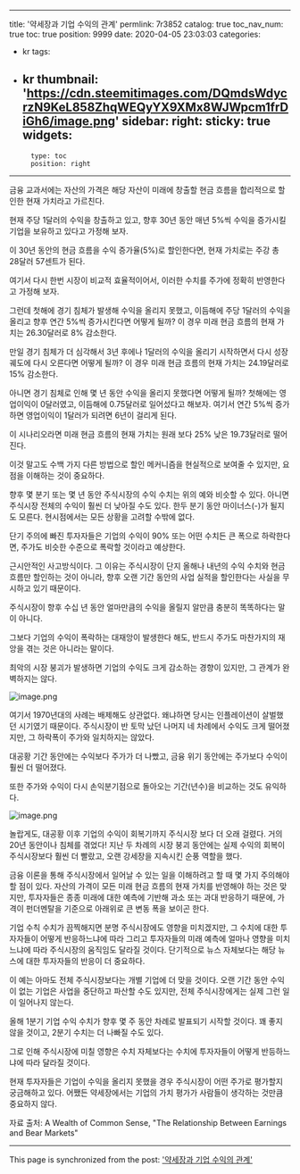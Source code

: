 
---
title: '약세장과 기업 수익의 관계'
permlink: 7r3852
catalog: true
toc_nav_num: true
toc: true
position: 9999
date: 2020-04-05 23:03:03
categories:
- kr
tags:
- kr
thumbnail: 'https://cdn.steemitimages.com/DQmdsWdycrzN9KeL858ZhqWEQyYX9XMx8WJWpcm1frDiGh6/image.png'
sidebar:
    right:
        sticky: true
widgets:
    -
        type: toc
        position: right
---


금융 교과서에는 자산의 가격은 해당 자산이 미래에 창출할 현금 흐름을 합리적으로 할인한 현재 가치라고 가르친다.


현재 주당 1달러의 수익을 창출하고 있고, 향후 30년 동안 매년 5%씩 수익을 증가시킬 기업을 보유하고 있다고 가정해 보자.


이 30년 동안의 현금 흐름을 수익 증가율(5%)로 할인한다면, 현재 가치로는 주강 총 28달러 57센트가 된다.


여기서 다시 한번 시장이 비교적 효율적이어서, 이러한 수치를 주가에 정확히 반영한다고 가정해 보자.


그런데 첫해에 경기 침체가 발생해 수익을 올리지 못했고, 이듬해에 주당 1달러의 수익을 올리고 향후 연간 5%씩 증가시킨다면 어떻게 될까? 이 경우 미래 현금 흐름의 현재 가치는 26.30달러로 8% 감소한다.


만일 경기 침체가 더 심각해서 3년 후에나 1달러의 수익을 올리기 시작하면서 다시 성장 궤도에 다시 오른다면 어떻게 될까? 이 경우 미래 현금 흐름의 현재 가치는 24.19달러로 15% 감소한다.


아니면 경기 침체로 인해 몇 년 동안 수익을 올리지 못했다면 어떻게 될까? 첫해에는 영업이익이 0달러였고, 이듬해에 0.75달러로 일어섰다고 해보자. 여기서 연간 5%씩 증가하면 영업이익이 1달러가 되려면 6년이 걸리게 된다.


이 시나리오라면 미래 현금 흐름의 현재 가치는 원래 보다 25% 낮은 19.73달러로 떨어진다.


이것 말고도 수백 가지 다른 방법으로 할인 메커니즘을 현실적으로 보여줄 수 있지만, 요점을 이해하는 것이 중요하다.


향후 몇 분기 또는 몇 년 동안 주식시장의 수익 수치는 위의 예와 비슷할 수 있다. 아니면 주식시장 전체의 수익이 훨씬 더 낮아질 수도 있다. 한두 분기 동안 마이너스(-)가 될지도 모른다. 현시점에서는 모든 상황을 고려할 수밖에 없다.


단기 주의에 빠진 투자자들은 기업의 수익이 90% 또는 어떤 수치든 큰 폭으로 하락한다면, 주가도 비슷한 수준으로 폭락할 것이라고 예상한다.


근시안적인 사고방식이다. 그 이유는 주식시장이 단지 올해나 내년의 수익 수치와 현금 흐름만 할인하는 것이 아니라, 향후 오랜 기간 동안의 사업 실적을 할인한다는 사실을 무시하고 있기 때문이다.


주식시장이 향후 수십 년 동안 얼마만큼의 수익을 올릴지 알만큼 충분히 똑똑하다는 말이 아니다.


그보다 기업의 수익이 폭락하는 대재앙이 발생한다 해도, 반드시 주가도 마찬가지의 재앙을 겪는 것은 아니라는 말이다.


최악의 시장 붕괴가 발생하면 기업의 수익도 크게 감소하는 경향이 있지만, 그 관계가 완벽하지는 않다.



![image.png](https://cdn.steemitimages.com/DQmdsWdycrzN9KeL858ZhqWEQyYX9XMx8WJWpcm1frDiGh6/image.png)



여기서 1970년대의 사례는 배제해도 상관없다. 왜냐하면 당시는 인플레이션이 살벌했던 시기였기 때문이다. 주식시장이 반 토막 났던 나머지 네 차례에서 수익도 크게 떨어졌지만, 그 하락폭이 주가와 일치하지는 않았다.


대공황 기간 동안에는 수익보다 주가가 더 나빴고, 금융 위기 동안에는 주가보다 수익이 훨씬 더 떨어졌다.


또한 주가와 수익이 다시 손익분기점으로 돌아오는 기간(년수)을 비교하는 것도 유익하다.


![image.png](https://cdn.steemitimages.com/DQmTgS2fmhb56xZMJgsXc4X3yXkJ21wKgdyyWCRhMWvf8Rp/image.png)



놀랍게도, 대공황 이후 기업의 수익이 회복기까지 주식시장 보다 더 오래 걸렸다. 거의 20년 동안이나 침체를 겪었다! 지난 두 차례의 시장 붕괴 동안에는 실제 수익의 회복이 주식시장보다 훨씬 더 빨랐고, 오랜 강세장을 지속시킨 순풍 역할을 했다.


금융 이론을 통해 주식시장에서 일어날 수 있는 일을 이해하려고 할 때 몇 가지 주의해야 할 점이 있다. 자산의 가격이 모든 미래 현금 흐름의 현재 가치를 반영해야 하는 것은 맞지만, 투자자들은 종종 미래에 대한 예측에 기반해 과소 또는 과대 반응하기 때문에, 가격이 펀더멘탈을 기준으로 아래위로 큰 변동 폭을 보이곤 한다.


기업 수칙 수치가 끔찍해지면 분명 주식시장에도 영향을 미치겠지만, 그 수치에 대한 투자자들이 어떻게 반응하느냐에 따라 그리고 투자자들의 미래 예측에 얼마나 영향을 미치느냐에 따라 주식시장의 움직임도 달라질 것이다. 단기적으로 뉴스 자체보다는 해당 뉴스에 대한 투자자들의 반응이 더 중요하다.


이 예는 아마도 전체 주식시장보다는 개별 기업에 더 맞을 것이다. 오랜 기간 동안 수익이 없는 기업은 사업을 중단하고 파산할 수도 있지만, 전체 주식시장에게는 실제 그런 일이 일어나지 않는다.


올해 1분기 기업 수익 수치가 향후 몇 주 동안 차례로 발표되기 시작할 것이다. 꽤 좋지 않을 것이고, 2분기 수치는 더 나빠질 수도 있다.


그로 인해 주식시장에 미칠 영향은 수치 자체보다는 수치에 투자자들이 어떻게 반등하느냐에 따라 달라질 것이다.


현재 투자자들은 기업이 수익을 올리지 못했을 경우 주식시장이 어떤 주가로 평가할지 궁금해하고 있다. 어쨌든 약세장에서는 기업의 가치 평가가 사람들이 생각하는 것만큼 중요하지 않다.


자료 출처: A Wealth of Common Sense, "The Relationship Between Earnings and Bear Markets"

- - -

This page is synchronized from the post: ['약세장과 기업 수익의 관계'](https://steemit.com/@pius.pius/7r3852)
